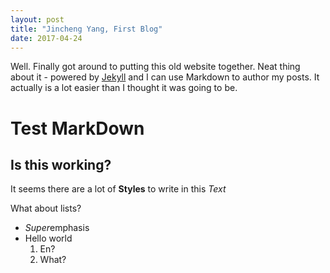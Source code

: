 ```yaml
---
layout: post
title: "Jincheng Yang, First Blog"
date: 2017-04-24
---
```


Well. Finally got around to putting this old website together. Neat thing about it - powered by [Jekyll](http://jekyllrb.com) and I can use Markdown to author my posts. It actually is a lot easier than I thought it was going to be.

# Test MarkDown

## Is this working?

It seems there are a lot of __Styles__ to write in this _Text_ 

What about lists?

* *Super*emphasis
* Hello world
  1. En?
  2. What?
